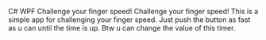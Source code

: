 C# WPF Challenge your finger speed!
Challenge your finger speed!
This is a simple app for challenging your finger speed.
Just push the button as fast as u can until the time is up.
Btw u can change the value of this timer.
